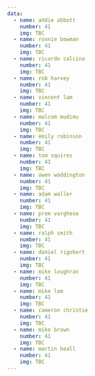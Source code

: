 ```yaml
---
data:
  - name: addie abbott
    number: 41
    img: TBC
  - name: ronnie bowman
    number: 41
    img: TBC
  - name: ricardo calcina
    number: 41
    img: TBC
  - name: rob harvey
    number: 41
    img: TBC
  - name: vincent lam
    number: 41
    img: TBC
  - name: malcom mudimu
    number: 41
    img: TBC
  - name: emily robinson
    number: 41
    img: TBC
  - name: tom squires
    number: 41
    img: TBC
  - name: owen waddington
    number: 41
    img: TBC
  - name: adam waller
    number: 41
    img: TBC
  - name: prem varghese
    number: 41
    img: TBC
  - name: ralph smith
    number: 41
    img: TBC
  - name: daniel rigobert
    number: 41
    img: TBC
  - name: mike loughran
    number: 41
    img: TBC
  - name: mike lam
    number: 41
    img: TBC
  - name: cameron christie
    number: 41
    img: TBC
  - name: mike brown
    number: 41
    img: TBC
  - name: martin beall
    number: 41
    img: TBC
---
```


